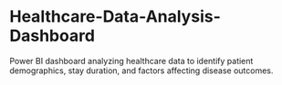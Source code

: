 # Healthcare-Data-Analysis-Dashboard
Power BI dashboard analyzing healthcare data to identify patient demographics, stay duration, and factors affecting disease outcomes.
